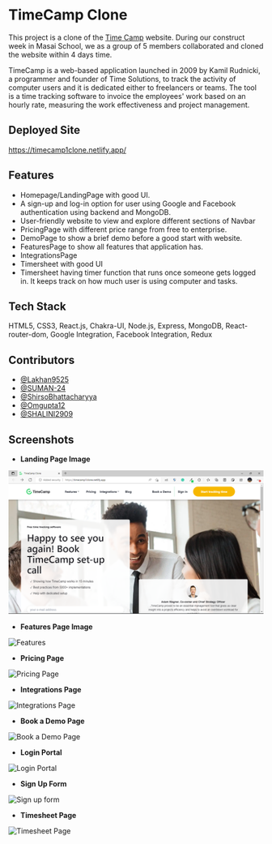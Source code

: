 # TimeCamp Clone

This project is a clone of the [Time Camp](https://www.timecamp.com/) website. During our construct week in Masai School, we as a group of 5 members collaborated and cloned the website within 4 days time.

TimeCamp is a web-based application launched in 2009 by Kamil Rudnicki, a programmer and founder of Time Solutions, to track the activity of computer users and it is dedicated either to freelancers or teams. The tool is a time tracking software to invoice the employees' work based on an hourly rate, measuring the work effectiveness and project management.

## Deployed Site

https://timecamp1clone.netlify.app/

## Features

- Homepage/LandingPage with good UI.
- A sign-up and log-in option for user using Google and Facebook authentication using backend and MongoDB.
- User-friendly website to view and explore different sections of Navbar
- PricingPage with different price range from free to enterprise.
- DemoPage to show a brief demo before a good start with website.
- FeaturesPage to show all features that application has.
- IntegrationsPage
- Timersheet with good UI
- Timersheet having timer function that runs once someone gets logged in. It keeps track on how much user is using computer and tasks.

## Tech Stack

HTML5, CSS3, React.js, Chakra-UI, Node.js, Express, MongoDB, React-router-dom, Google Integration, Facebook Integration, Redux

## Contributors

- [@Lakhan9525](https://github.com/Lakhan9525)
- [@SUMAN-24](https://github.com/SUMAN-24)
- [@ShirsoBhattacharyya](https://github.com/ShirsoBhattacharyya)
- [@Omgupta12](https://github.com/Omgupta12)
- [@SHALINI2909](https://github.com/SHALINI2909)

## Screenshots

- **Landing Page Image**

![Landing Page ](https://github.com/Lakhan9525/daily-purpose-3625/blob/main/Website%20Sneak%20peeks/Landing%20Page.png)

- **Features Page Image**

![Features](https://github.com/Lakhan9525/daily-purpose-3625/main/Website%20Sneak%20Peeks/Features%20Page.png)

- **Pricing Page**

![Pricing Page](https://github.com/Lakhan9525/daily-purpose-3625/main/Website%20Sneak%20Peeks/Pricing%20page.png)

- **Integrations Page**

![Integrations Page](https://github.com/Lakhan9525/daily-purpose-3625/main/Website%20Sneak%20Peeks/Integrations%20page.png)

- **Book a Demo Page**

![Book a Demo Page](https://github.com/Lakhan9525/daily-purpose-3625/main/Website%20Sneak%20Peeks/BookaDemo%20page.png)

- **Login Portal**

![Login Portal](https://github.com/Lakhan9525/daily-purpose-3625/main/Website%20Sneak%20Peeks/Login%20Portal.png)

- **Sign Up Form**

![Sign up form](https://github.com/Lakhan9525/daily-purpose-3625/main/Website%20Sneak%20Peeks/Sign%20Up%20Form.png)

- **Timesheet Page**

![Timesheet Page](https://github.com/Lakhan9525/daily-purpose-3625/main/Website%20Sneak%20Peeks/Bike%20Featues.png)
